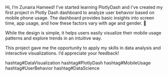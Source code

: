 Hi, I’m Zunaira Hameed! I’ve started learning PlotlyDash and I've created my first project in Plotly Dash dashboard to analyze user behavior based on mobile phone usage. The dashboard provides basic insights into screen time, app usage, and how these factors vary with age and gender. 📱

While the design is simple, it helps users easily visualize their mobile usage patterns and explore trends in an intuitive way.

This project gave me the opportunity to apply my skills in data analysis and interactive visualizations. I’d appreciate your feedback!

hashtag#DataVisualization hashtag#PlotlyDash hashtag#MobileUsage hashtag#UserBehavior hashtag#DataScience
